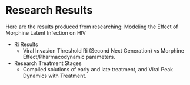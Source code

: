 # Research Results

Here are the results produced from researching: Modeling the Effect of Morphine Latent Infection on HIV 

- Ri Results
    * Viral Invasion Threshold Ri (Second Next Generation) vs Morphine Effect/Pharmacodynamic parameters.
- Research Treatment Stages 
    * Compiled solutions of early and late treatment, and Viral Peak Dynamics with Treatment.
